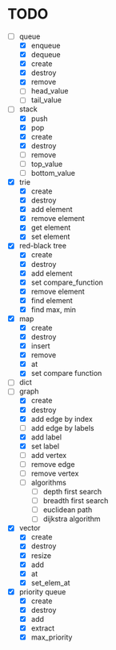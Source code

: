 # TODO

- [ ] queue
	- [x] enqueue
	- [x] dequeue
	- [x] create
	- [x] destroy
	- [x] remove
	- [ ] head\_value
	- [ ] tail\_value
- [ ] stack
	- [x] push
	- [x] pop
	- [x] create
	- [x] destroy
	- [ ] remove
	- [ ] top\_value
	- [ ] bottom\_value
- [x] trie
	- [x] create
	- [x] destroy
	- [x] add element
	- [x] remove element
	- [x] get element
	- [x] set element
- [x] red-black tree
	- [x] create
	- [x] destroy
	- [x] add element
	- [x] set compare_function
	- [x] remove element
	- [x] find element
	- [x] find max, min
- [x] map
	- [x] create
	- [x] destroy
	- [x] insert
	- [x] remove
	- [x] at
	- [x] set compare function
- [ ] dict
- [ ] graph
	- [x] create
	- [x] destroy
	- [x] add edge by index
	- [ ] add edge by labels
	- [x] add label
	- [x] set label
	- [ ] add vertex
	- [ ] remove edge
	- [ ] remove vertex
	- [ ] algorithms
		- [ ] depth first search 
		- [ ] breadth first search
		- [ ] euclidean path
		- [ ] dijkstra algorithm
- [x] vector
	- [x] create
	- [x] destroy
	- [x] resize
	- [x] add
	- [x] at
	- [x] set_elem_at
- [x] priority queue
	- [x] create
	- [x] destroy
	- [x] add
	- [x] extract
	- [x] max\_priority
